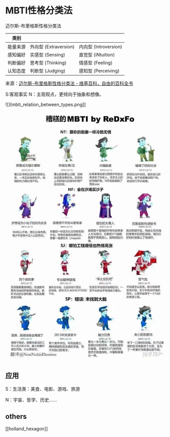 # MBTI性格分类法

迈尔斯-布里格斯性格分类法

| 类别     |                       |                       |
|----------|-----------------------|-----------------------|
| 能量来源 | 外向型 (Extraversion) | 内向型 (Introversion) |
| 感知偏好 | 实感型 (Sensing)      | 直觉型 (iNtuition)    |
| 判断偏好 | 思考型 (Thinking)     | 情感型 (Feeling)      |
| 认知态度 | 判断型 (Judging)      | 感知型 (Perceiving)   |

来源：[迈尔斯-布里格斯性格分类法 - 维基百科，自由的百科全书](https://zh.wikipedia.org/wiki/%E9%82%81%E7%88%BE%E6%96%AF-%E5%B8%83%E9%87%8C%E6%A0%BC%E6%96%AF%E6%80%A7%E6%A0%BC%E5%88%86%E9%A1%9E%E6%B3%95)

S:客观事实
N：主观观点，更倾向于抽象和想像。

![](mbti_relation_between_types.png]]

![](terrible_mbti.jpg)

## 应用

S：生活类：美食、电影、游戏、旅游

N：宇宙、哲学、历史……

## others
[[holland_hexagon]]
